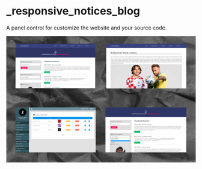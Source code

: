 # _responsive_notices_blog
A panel control for customize the website and your source code.

![](Capa.png)
